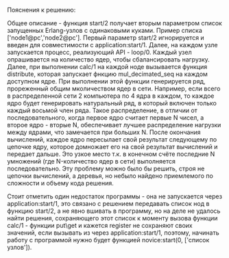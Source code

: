 <p>Пояснения к решению:</p>
<p>	     Общее описание - функция start/2  получает вторым параметром список запущенных Erlang-узлов с одинаковыми куками. Пример списка ['node1@pc','node2@pc']. Первый параметр start/2 игнорируется и введен для совместимости с application:start/1. Далее, на каждом узле запускается процесс, реализующий API - loop/0. Каждый узел опрашивается на количество ядер, чтобы сбалансировать нагрузку. Далее, при выполнении calc/1 на каждой ноде вызывается функция distribute, которая запускает фнкцию mul_decimated_seq на каждом доступном ядре. При выполнении этой функции генерируется ряд, прореженный общим мколичеством ядер в сети. Например, если всего в распределенной сети 2 компьютера по 4 ядра в каждом, то каждое ядро будет генерировать натуральный ряд, в который включен только каждый восьмой член ряда. Такое распределение, в отличии от последовательного, когда первое ядро считает первые N чисел, а второе ядро - вторые N, обеспечивает лучшее распределение нагрузки между ядрами, что замечается при больших N. После окончания вычислений, каждое ядро пересылает свой результат следующему по цепочке ядру, которое домножает его на свой результат вычислений и передает дальше. Это узкое место т.к. в конечном счёте последние N умножений (где N-количество ядер в сети) выполняется последовательно. Эту проблему можно было бы решить, строя не цепочки вычислений, а деревья, но небыло найдено приемлемого по сложности и объему кода решения.</p>
<p>	     Стоит отметить один недостаток программы - она не запускается через application:start/1, это связано с решением передавать список нод в функцию start/2, а не явно вшивать в программу, но на деле не удалось найти решения, сохраняющего этот список к моменту вызова функции calc/1 - функции put\get и кажется register не сохраняют своих значений, если вызывать из через application:start/1, поэтому, начинать работу с программой нужно будет функцией novice:start(0, ['список узлов']).</p>